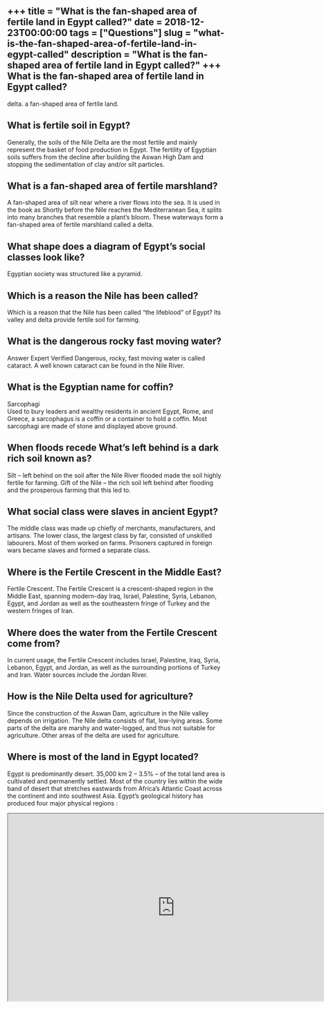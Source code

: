 +++
title = "What is the fan-shaped area of fertile land in Egypt called?"
date = 2018-12-23T00:00:00
tags = ["Questions"]
slug = "what-is-the-fan-shaped-area-of-fertile-land-in-egypt-called"
description = "What is the fan-shaped area of fertile land in Egypt called?"
+++
What is the fan-shaped area of fertile land in Egypt called?
------------------------------------------------------------

delta. a fan-shaped area of fertile land.

What is fertile soil in Egypt?
------------------------------

Generally, the soils of the Nile Delta are the most fertile and mainly represent the basket of food production in Egypt. The fertility of Egyptian soils suffers from the decline after building the Aswan High Dam and stopping the sedimentation of clay and/or silt particles.

What is a fan-shaped area of fertile marshland?
-----------------------------------------------

A fan-shaped area of silt near where a river flows into the sea. It is used in the book as Shortly before the Nile reaches the Mediterranean Sea, it splits into many branches that resemble a plant’s bloom. These waterways form a fan-shaped area of fertile marshland called a delta.

What shape does a diagram of Egypt’s social classes look like?
--------------------------------------------------------------

Egyptian society was structured like a pyramid.

Which is a reason the Nile has been called?
-------------------------------------------

Which is a reason that the Nile has been called “the lifeblood” of Egypt? Its valley and delta provide fertile soil for farming.

What is the dangerous rocky fast moving water?
----------------------------------------------

Answer Expert Verified Dangerous, rocky, fast moving water is called cataract. A well known cataract can be found in the Nile River.

What is the Egyptian name for coffin?
-------------------------------------

Sarcophagi  
Used to bury leaders and wealthy residents in ancient Egypt, Rome, and Greece, a sarcophagus is a coffin or a container to hold a coffin. Most sarcophagi are made of stone and displayed above ground.

When floods recede What’s left behind is a dark rich soil known as?
-------------------------------------------------------------------

Silt – left behind on the soil after the Nile River flooded made the soil highly fertile for farming. Gift of the Nile – the rich soil left behind after flooding and the prosperous farming that this led to.

What social class were slaves in ancient Egypt?
-----------------------------------------------

The middle class was made up chiefly of merchants, manufacturers, and artisans. The lower class, the largest class by far, consisted of unskilled labourers. Most of them worked on farms. Prisoners captured in foreign wars became slaves and formed a separate class.

Where is the Fertile Crescent in the Middle East?
-------------------------------------------------

Fertile Crescent. The Fertile Crescent is a crescent-shaped region in the Middle East, spanning modern-day Iraq, Israel, Palestine, Syria, Lebanon, Egypt, and Jordan as well as the southeastern fringe of Turkey and the western fringes of Iran.

Where does the water from the Fertile Crescent come from?
---------------------------------------------------------

In current usage, the Fertile Crescent includes Israel, Palestine, Iraq, Syria, Lebanon, Egypt, and Jordan, as well as the surrounding portions of Turkey and Iran. Water sources include the Jordan River.

How is the Nile Delta used for agriculture?
-------------------------------------------

Since the construction of the Aswan Dam, agriculture in the Nile valley depends on irrigation. The Nile delta consists of flat, low-lying areas. Some parts of the delta are marshy and water-logged, and thus not suitable for agriculture. Other areas of the delta are used for agriculture.

Where is most of the land in Egypt located?
-------------------------------------------

Egypt is predominantly desert. 35,000 km 2 – 3.5% – of the total land area is cultivated and permanently settled. Most of the country lies within the wide band of desert that stretches eastwards from Africa’s Atlantic Coast across the continent and into southwest Asia. Egypt’s geological history has produced four major physical regions :

<iframe allow="accelerometer; autoplay; clipboard-write; encrypted-media; gyroscope; picture-in-picture" allowfullscreen="" class="__youtube_prefs__  epyt-is-override  no-lazyload" data-no-lazy="1" data-origheight="433" data-origwidth="770" data-skipgform_ajax_framebjll="" height="433" id="_ytid_57911" loading="lazy" src="https://www.youtube.com/embed/WqJd8slanIo?enablejsapi=1&autoplay=0&cc_load_policy=0&cc_lang_pref=&iv_load_policy=1&loop=0&modestbranding=0&rel=1&fs=1&playsinline=0&autohide=2&theme=dark&color=red&controls=1&" title="YouTube player" width="770"></iframe>